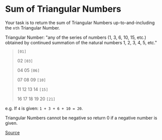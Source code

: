 # Sum of Triangular Numbers

Your task is to return the sum of Triangular Numbers
up-to-and-including the `nth` Triangular Number.

Triangular Number: "any of the series of numbers (1, 3, 6, 10, 15, etc.)
obtained by continued summation of the natural numbers 1, 2, 3, 4, 5, etc."

> `[01]`
>
> 02 `[03]`
>
> 04 05 `[06]`
>
> 07 08 09 `[10]`
>
> 11 12 13 14 `[15]`
>
> 16 17 18 19 20 `[21]`

e.g. If `4` is given: `1 + 3 + 6 + 10 = 20`.

Triangular Numbers cannot be negative so return 0 if a negative number is given.

[Source](https://www.codewars.com/kata/580878d5d27b84b64c000b51)